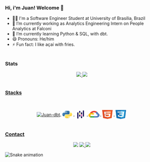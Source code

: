 ### Hi, i'm Juan! Welcome 👋

- 👨‍🎓 I'm a Software Engineer Student at University of Brasília, Brazil
- 🔭 I’m currently working as Analytics Engineering Intern on People Analytics at Falconi
- 🌱 I’m currently learning Python & SQL, with dbt.
- 😄 Pronouns: He/him
- ⚡ Fun fact: I like açaí with fries. 

#

### Stats
<div align="center">
  <a href="https://github.com/juanmangueira">
  <img height="160em" src="https://github-readme-stats.vercel.app/api?username=juanmangueira&show_icons=true&theme=discord_old_blurple&include_all_commits=true&count_private=true"/>
  <img height="160em" src="https://github-readme-stats.vercel.app/api/top-langs/?username=juanmangueira&layout=compact&langs_count=7&theme=discord_old_blurple"/>
</div>
  
  #
  
### Stacks
<div style="display: inline_block"><br>
  <p align = "center">
    <img align="center" alt="Juan-dbt" height="40" width="40" src="https://seeklogo.com/images/D/dbt-logo-500AB0BAA7-seeklogo.com.png">
    <img align="center" alt="Juan-Python" height="30" width="40" src="https://raw.githubusercontent.com/devicons/devicon/master/icons/python/python-original.svg">
    <img align="center" alt="Juan-Pandas" height="30" width="40" src="https://raw.githubusercontent.com/devicons/devicon/master/icons/pandas/pandas-original.svg">
    <img align="center" alt="Juan-GoogleCloud" height="30" width="40" src="https://raw.githubusercontent.com/devicons/devicon/master/icons/googlecloud/googlecloud-original.svg">
    <img align="center" alt="Juan-HTML" height="30" width="40" src="https://raw.githubusercontent.com/devicons/devicon/master/icons/html5/html5-original.svg">
    <img align="center" alt="Juan-CSS" height="30" width="40" src="https://raw.githubusercontent.com/devicons/devicon/master/icons/css3/css3-original.svg">
  </p>
</div> 
  
  #

### Contact
<div> 
  <p align = "center">
    <a href="https://www.linkedin.com/in/juanmangueira" target="_blank"><img src="https://img.shields.io/badge/-LinkedIn-%230077B5?style=for-the-badge&logo=linkedin&logoColor=white" target="_blank"></a> 
    <a href = "mailto:juanmangueiraa@gmail.com"><img src="https://img.shields.io/badge/-Gmail-%23333?style=for-the-badge&logo=gmail&logoColor=white" target="_blank">       <a href = "https://wa.me/5561983654753?text=Oi, Juan!%20Encontrei%20você%20no%20Github.%20Queria%20conversar.%20Podemos%20marcar%20um%20horário?"><img src="https://img.shields.io/badge/-WhatsApp-%25D366?style=for-the-badge&logo=whatsapp&logoColor=white" target="_blank">
    
  </a>
  
  ![Snake animation](https://github.com/juanmangueira/JuanMangueira/blob/output/github-contribution-grid-snake.svg)
    
  </p>
</div>
